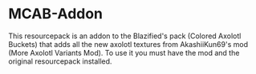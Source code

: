 # MCAB-Addon
This resourcepack is an addon to the Blazified's pack (Colored Axolotl Buckets) that adds all the new axolotl textures from AkashiiKun69's mod (More Axolotl Variants Mod).
To use it you must have the mod and the original resourcepack installed.
